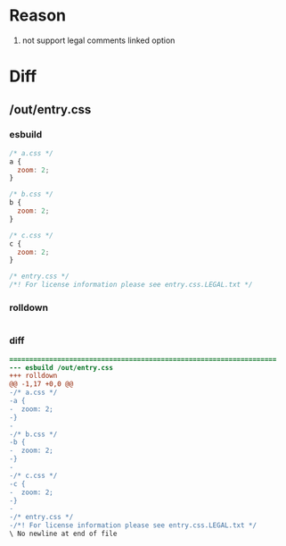 # Reason
1. not support legal comments linked option
# Diff
## /out/entry.css
### esbuild
```js
/* a.css */
a {
  zoom: 2;
}

/* b.css */
b {
  zoom: 2;
}

/* c.css */
c {
  zoom: 2;
}

/* entry.css */
/*! For license information please see entry.css.LEGAL.txt */
```
### rolldown
```js

```
### diff
```diff
===================================================================
--- esbuild	/out/entry.css
+++ rolldown	
@@ -1,17 +0,0 @@
-/* a.css */
-a {
-  zoom: 2;
-}
-
-/* b.css */
-b {
-  zoom: 2;
-}
-
-/* c.css */
-c {
-  zoom: 2;
-}
-
-/* entry.css */
-/*! For license information please see entry.css.LEGAL.txt */
\ No newline at end of file

```
